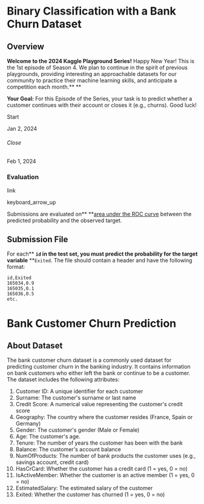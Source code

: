 # Binary Classification with a Bank Churn Dataset

## Overview

**Welcome to the 2024 Kaggle Playground Series!** Happy New Year! This is the 1st episode of Season 4. We plan to continue in the spirit of previous playgrounds, providing interesting an approachable datasets for our community to practice their machine learning skills, and anticipate a competition each month.** **

**Your Goal:** For this Episode of the Series, your task is to predict whether a customer continues with their account or closes it (e.g., churns). Good luck!

Start

Jan 2, 2024

###### Close

Feb 1, 2024

### Evaluation

link

keyboard_arrow_up

Submissions are evaluated on** **[area under the ROC curve](http://en.wikipedia.org/wiki/Receiver_operating_characteristic) between the predicted probability and the observed target.

## Submission File

For each** **`id` in the test set, you must predict the probability for the target variable** **`Exited`. The file should contain a header and have the following format:

```
id,Exited
165034,0.9
165035,0.1
165036,0.5
etc.
```


# Bank Customer Churn Prediction

## About Dataset

The bank customer churn dataset is a commonly used dataset for predicting customer churn in the banking industry. It contains information on bank customers who either left the bank or continue to be a customer. The dataset includes the following attributes:

1. Customer ID: A unique identifier for each customer
2. Surname: The customer's surname or last name
3. Credit Score: A numerical value representing the customer's credit score
4. Geography: The country where the customer resides (France, Spain or Germany)
5. Gender: The customer's gender (Male or Female)
6. Age: The customer's age.
7. Tenure: The number of years the customer has been with the bank
8. Balance: The customer's account balance
9. NumOfProducts: The number of bank products the customer uses (e.g., savings account, credit card)
10. HasCrCard: Whether the customer has a credit card (1 = yes, 0 = no)
11. IsActiveMember: Whether the customer is an active member (1 = yes, 0 = no)
12. EstimatedSalary: The estimated salary of the customer
13. Exited: Whether the customer has churned (1 = yes, 0 = no)

